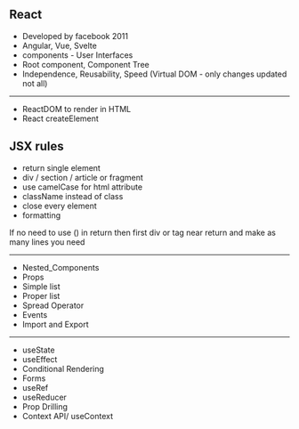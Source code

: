 ## React

- Developed by facebook 2011
- Angular, Vue, Svelte
- components - User Interfaces
- Root component, Component Tree
- Independence, Reusability, Speed (Virtual DOM - only changes updated not all)

---

- ReactDOM to render in HTML
- React createElement

## JSX rules

- return single element
- div / section / article or fragment
- use camelCase for html attribute
- className instead of class
- close every element
- formatting

If no need to use () in return then first div or tag near return and make as many lines you need

---

- Nested_Components
- Props
- Simple list
- Proper list
- Spread Operator
- Events
- Import and Export

---

- useState
- useEffect
- Conditional Rendering
- Forms
- useRef
- useReducer
- Prop Drilling
- Context API/ useContext
